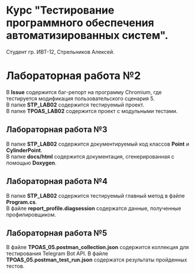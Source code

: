 # Курс "Тестирование программного обеспечения автоматизированных систем".
Студент гр. ИВТ-12, Стрельников Алексей.
# Лабораторная работа №2
В **Issue** содержится баг-репорт на программу Chromium, где тестируется модификация пользовательского сценария 5.  
В папке **STP_LAB02** содержится тестируемый проект.  
В папке **TPOAS_LAB02** содержится проект с модульными тестами.  
## Лабораторная работа №3
В папке **STP_LAB02** содержится документируемый код классов **Point** и **CylinderPoint**.  
В папке **docs/html** содержится документация, сгенерированная с помощью **Doxygen**.  
## Лабораторная работа №4
В папке **STP_LAB02** содержится тестируемый главный метод в файле **Program.cs**.  
В файле **report_profile.diagsession** содержатся данные, полученные профилировщиком.  
## Лабораторная работа №5
В файле **TPOAS_05.postman_collection.json** содержится коллекция для тестирования Telegram Bot API.
В файле **TPOAS_05.postman_test_run.json** содержатся результаты пройденных тестов.
